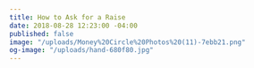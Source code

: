 ```yaml
---
title: How to Ask for a Raise
date: 2018-08-28 12:23:00 -04:00
published: false
image: "/uploads/Money%20Circle%20Photos%20(11)-7ebb21.png"
og-image: "/uploads/hand-680f80.jpg"
---
```


